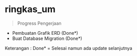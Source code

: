 # ringkas_um

> Progress Pengerjaan
- Pembuatan Grafik ERD (Done*)
- Buat Database Migration (Done*)

Keterangan :
Done* = Selesai namun ada update selanjutnya
